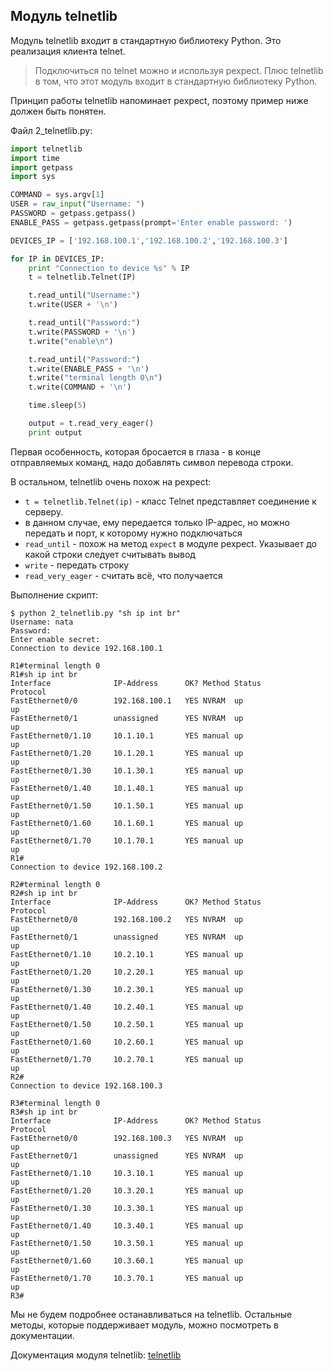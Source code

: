 ## Модуль telnetlib

Модуль telnetlib входит в стандартную библиотеку Python. Это реализация клиента telnet.

> Подключиться по telnet можно и используя pexpect. Плюс telnetlib в том, что этот модуль входит в стандартную библиотеку Python.

Принцип работы telnetlib напоминает pexpect, поэтому пример ниже должен быть понятен.

Файл 2_telnetlib.py:
```python
import telnetlib
import time
import getpass
import sys

COMMAND = sys.argv[1]
USER = raw_input("Username: ")
PASSWORD = getpass.getpass()
ENABLE_PASS = getpass.getpass(prompt='Enter enable password: ')

DEVICES_IP = ['192.168.100.1','192.168.100.2','192.168.100.3']

for IP in DEVICES_IP:
    print "Connection to device %s" % IP
    t = telnetlib.Telnet(IP)

    t.read_until("Username:")
    t.write(USER + '\n')

    t.read_until("Password:")
    t.write(PASSWORD + '\n')
    t.write("enable\n")

    t.read_until("Password:")
    t.write(ENABLE_PASS + '\n')
    t.write("terminal length 0\n")
    t.write(COMMAND + '\n')

    time.sleep(5)

    output = t.read_very_eager()
    print output

```

Первая особенность, которая бросается в глаза - в конце отправляемых команд, надо добавлять символ перевода строки.

В остальном, telnetlib очень похож на pexpect:
* ```t = telnetlib.Telnet(ip)``` - класс Telnet представляет соединение к серверу.
 * в данном случае, ему передается только IP-адрес, но можно передать и порт, к которому нужно подключаться
* ```read_until``` - похож на метод ```expect``` в модуле pexpect. Указывает до какой строки следует считывать вывод
* ```write``` - передать строку
* ```read_very_eager``` - считать всё, что получается


Выполнение скрипт:
```
$ python 2_telnetlib.py "sh ip int br"
Username: nata
Password:
Enter enable secret:
Connection to device 192.168.100.1

R1#terminal length 0
R1#sh ip int br
Interface              IP-Address      OK? Method Status                Protocol
FastEthernet0/0        192.168.100.1   YES NVRAM  up                    up
FastEthernet0/1        unassigned      YES NVRAM  up                    up
FastEthernet0/1.10     10.1.10.1       YES manual up                    up
FastEthernet0/1.20     10.1.20.1       YES manual up                    up
FastEthernet0/1.30     10.1.30.1       YES manual up                    up
FastEthernet0/1.40     10.1.40.1       YES manual up                    up
FastEthernet0/1.50     10.1.50.1       YES manual up                    up
FastEthernet0/1.60     10.1.60.1       YES manual up                    up
FastEthernet0/1.70     10.1.70.1       YES manual up                    up
R1#
Connection to device 192.168.100.2

R2#terminal length 0
R2#sh ip int br
Interface              IP-Address      OK? Method Status                Protocol
FastEthernet0/0        192.168.100.2   YES NVRAM  up                    up
FastEthernet0/1        unassigned      YES NVRAM  up                    up
FastEthernet0/1.10     10.2.10.1       YES manual up                    up
FastEthernet0/1.20     10.2.20.1       YES manual up                    up
FastEthernet0/1.30     10.2.30.1       YES manual up                    up
FastEthernet0/1.40     10.2.40.1       YES manual up                    up
FastEthernet0/1.50     10.2.50.1       YES manual up                    up
FastEthernet0/1.60     10.2.60.1       YES manual up                    up
FastEthernet0/1.70     10.2.70.1       YES manual up                    up
R2#
Connection to device 192.168.100.3

R3#terminal length 0
R3#sh ip int br
Interface              IP-Address      OK? Method Status                Protocol
FastEthernet0/0        192.168.100.3   YES NVRAM  up                    up
FastEthernet0/1        unassigned      YES NVRAM  up                    up
FastEthernet0/1.10     10.3.10.1       YES manual up                    up
FastEthernet0/1.20     10.3.20.1       YES manual up                    up
FastEthernet0/1.30     10.3.30.1       YES manual up                    up
FastEthernet0/1.40     10.3.40.1       YES manual up                    up
FastEthernet0/1.50     10.3.50.1       YES manual up                    up
FastEthernet0/1.60     10.3.60.1       YES manual up                    up
FastEthernet0/1.70     10.3.70.1       YES manual up                    up
R3#
```

Мы не будем подробнее останавливаться на telnetlib. Остальные методы, которые поддерживает модуль, можно посмотреть в документации.

Документация модуля telnetlib: [telnetlib](https://docs.python.org/2/library/telnetlib.html)

